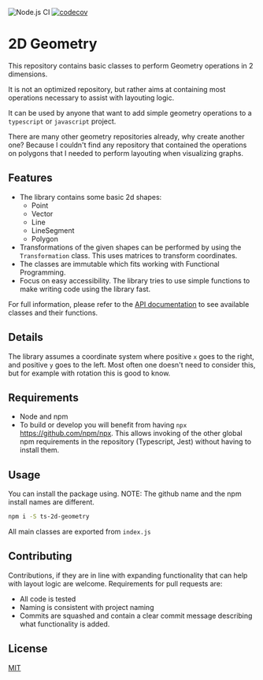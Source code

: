 ![Node.js CI](https://github.com/ruffythepirate/ts-geometry-2d/workflows/Node.js%20CI/badge.svg)
[![codecov](https://codecov.io/gh/ruffythepirate/ts-geometry-2d/branch/master/graph/badge.svg)](https://codecov.io/gh/ruffythepirate/ts-geometry-2d)


# 2D Geometry

This repository contains basic classes to perform Geometry operations in 2 dimensions.

It is not an optimized repository, but rather aims at containing most operations necessary to assist with layouting logic.

It can be used by anyone that want to add simple geometry operations to a `typescript` or `javascript` project.

There are many other geometry repositories already, why create another one? Because I couldn't find any repository that contained the operations on polygons that I needed to perform layouting when visualizing graphs.

## Features

* The library contains some basic 2d shapes:
  - Point
  - Vector
  - Line
  - LineSegment
  - Polygon
* Transformations of the given shapes can be performed by using the `Transformation` class. This uses matrices to transform coordinates. 
* The classes are immutable which fits working with Functional Programming.
* Focus on easy accessibility. The library tries to use simple functions to make writing code using the library fast.


For full information, please refer to the [API documentation](https://ruffythepirate.github.io/ts-geometry-2d/globals.html) to see available classes and their functions.

## Details

The library assumes a coordinate system where positive `x` goes to the right, and positive `y` goes to the left. Most often one doesn't need to consider this, but for example with rotation this is good to know.

## Requirements

* Node and npm
* To build or develop you will benefit from having `npx` https://github.com/npm/npx. This allows invoking of the other global npm requirements in the repository (Typescript, Jest) without having to install them.

## Usage

You can install the package using. NOTE: The github name and the npm install names are different.

```bash
npm i -S ts-2d-geometry
```

All main classes are exported from `index.js`

## Contributing

Contributions, if they are in line with expanding functionality that can help with layout logic are welcome. Requirements for pull requests are:
* All code is tested
* Naming is consistent with project naming
* Commits are squashed and contain a clear commit message describing what functionality is added.

## License

[MIT](./LICENSE)
